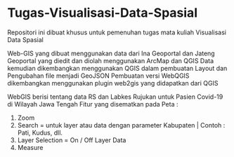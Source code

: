 # Tugas-Visualisasi-Data-Spasial

Repositori ini dibuat khusus untuk pemenuhan tugas mata kuliah Visualisasi Data Spasial

Web-GIS yang dibuat menggunakan data dari Ina Geoportal dan Jateng Geoportal yang diedit dan diolah menggunakan ArcMap dan QGIS Data kemudian dikembangkan menggunakan QGIS dalam pembuatan Layout dan Pengubahan file menjadi GeoJSON Pembuatan versi WebQGIS dikembangkan menggunakan plugin web2gis yang didapatkan dari QGIS

WebGIS berisi tentang data RS dan Labkes Rujukan untuk Pasien Covid-19 di Wilayah Jawa Tengah Fitur yang disematkan pada Peta :

1. Zoom
2. Search = untuk layer atau data dengan parameter Kabupaten | Contoh : Pati, Kudus, dll.
3. Layer Selection = On / Off Layer Data
4. Measure
